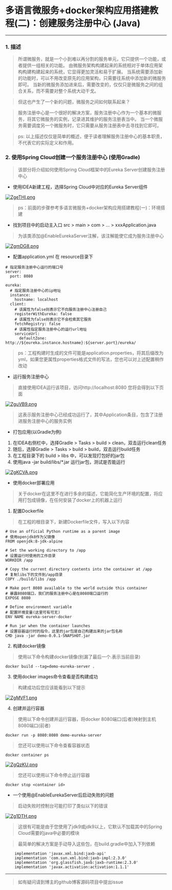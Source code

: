 # 多语言微服务+docker架构应用搭建教程(二)：创建服务注册中心 (Java)
---
### 1. 描述

> 所谓微服务，就是一个小到难以再分割的服务单元，它只提供一个功能，或者提供一组相关的功能。
> 由微服务架构构建起来的系统相对于单体应用架构构建构建起来的系统，它显得更加灵活和易于扩展。
> 当系统需要添加新的功能时，可以不用改变原先的应用架构，只需要往系统中添加新的微服务即可。
> 当新的微服务添加进来后，需要改变的，仅仅只是微服务之间的组合关系，而不需要对整个系统大动干戈。

> 但这也产生了一个新的问题，微服务之间如何联系起来？

> 服务注册中心是一个很好的解决方案，服务注册中心作为一个基本的微服务，将其它微服务的实例，记录进其维护的服务注册表当中。
> 当一个微服务需要调度另一个微服务时，它只需要从服务注册表中去寻找到它即可。

> ps: 以上描述仅仅是简单的概述，便于读者理解服务注册中心的基本职责，不代表它的实际定义和作用。


### 2. 使用Spring Cloud创建一个服务注册中心 (使用Gradle)

> 该部分将介绍如何使用Spring Cloud框架中的Eureka Server创建服务注册中心

* 使用IDEA新建工程，选择Spring Cloud中对应的Eureka Server组件 

[![ZgeTHI.png](https://s2.ax1x.com/2019/07/10/ZgeTHI.png)](https://imgchr.com/i/ZgeTHI)

> ps：前面的步骤参考多语言微服务+docker架构应用搭建教程(一)：环境搭建

* 找到项目中的启动主入口 src > main > com > ... > xxxApplication.java

> 为该类添加@EnableEurekaServer注解，该注解能使它成为服务注册中心

[![ZgmDG8.png](https://s2.ax1x.com/2019/07/10/ZgmDG8.png)](https://imgchr.com/i/ZgmDG8)

* 配置application.yml 在 resource目录下

```
# 指定服务注册中心运行的端口号
server:
  port: 8080

eureka:
  # 指定服务注册中心的ip地址
  instance:
    hostname: localhost
  client:
    # 该属性为false则表示它不向服务注册中心注册自己
    registerWithEureka: false
    # 该属性为false则表示它不会检索其它服务
    fetchRegistry: false
    # 该属性指定服务注册中心的运行url地址
    serviceUrl:
      defaultZone: http://${eureka.instance.hostname}:${server.port}/eureka/
```

> ps：工程构建时生成的文件可能是application.properties，将其后缀改为yml，如果您更属性properties格式文件的写法，您也可以对上述配置稍作改动

* 运行服务注册中心

> 直接使用IDEA运行该项目，访问http://localhost:8080
> 您将会得到以下页面

[![ZguVB9.png](https://s2.ax1x.com/2019/07/10/ZguVB9.png)](https://imgchr.com/i/ZguVB9)

> 这表示服务注册中心已经成功运行了，其中Application条目，包含了注册进服务注册中心的服务实例

* 打包应用(以Gradle为例)

1. 在IDEA右侧栏中，选择Gradle > Tasks > build > clean，双击运行clean任务
2. 随后，选择Gradle > Tasks > build > build，双击运行build任务
3. 在工程目录下的 build > libs 中，可以发现打包好的jar包
4. 使用java -jar build/libs/*.jar 运行jar包，测试是否能运行

[![ZgKCVA.png](https://s2.ax1x.com/2019/07/10/ZgKCVA.png)](https://imgchr.com/i/ZgKCVA)

* 使用docker部署应用

> 关于docker在这里不在进行多余的描述，它能简化生产环境的配置，将应用打包成镜像，在任何安装了docker上的机器上运行

1. 配置Dockerfile

> 在工程的根目录下，新建Dockerfile文件，写入以下内容

```
# Use an official Python runtime as a parent image
# 使用openjdk8作为父镜像
FROM openjdk:8-jdk-alpine

# Set the working directory to /app
# 设置运行时使用的工作目录
WORKDIR /app

# Copy the current directory contents into the container at /app
# 复制libs下的文件到/app目录
COPY ./build/libs /app

# Make port 8080 available to the world outside this container
# 暴露8080端口，我们的服务注册中心是在8080端口运行的
EXPOSE 8080

# Define environment variable
# 配置环境变量(这里可有可无)
ENV NAME eureka-server-docker

# Run jar when the container launches
# 设置容器运行时的指令，这里的jar包是自己构建出来的jar包名称
CMD java -jar demo-0.0.1-SNAPSHOT.jar
```

2. 构建docker镜像

> 使用以下命令构建docker镜像(别漏了最后一个.表示当前目录)

```
docker build --tag=demo-eureka-server .
```

3. 使用docker images命令查看是否构建成功

> 构建成功后您应该能看到以下提示

[![ZgMVF1.png](https://s2.ax1x.com/2019/07/10/ZgMVF1.png)](https://imgchr.com/i/ZgMVF1)

4. 创建并运行容器

> 使用以下命令创建并运行容器，将docker 8080端口(后者)映射到主机8080端口(前者)

```
docker run -p 8080:8080 demo-eureka-server
```

> 您还可以使用以下命令查看容器状态

```
docker container ps
```

[![ZgQzKU.png](https://s2.ax1x.com/2019/07/10/ZgQzKU.png)](https://imgchr.com/i/ZgQzKU)

> 您还可以使用以下命令停止运行容器

```
docker stop <container id>
```

* 一个使用@EnableEurekaServer后启动失败的问题

> 启动失败时控制台可能打印了类似以下的错误

[![Zg1DTH.png](https://s2.ax1x.com/2019/07/10/Zg1DTH.png)](https://imgchr.com/i/Zg1DTH)

> 这很有可能是由于您使用了jdk9或jdk9以上，它默认不加载其中的Spring Cloud需要的java中必要的模块

> 最简单的解决方案是手动导入这些包，在build.gradle中加入下列依赖

```
    implementation 'javax.xml.bind:jaxb-api'
    implementation 'com.sun.xml.bind:jaxb-impl:2.3.0'
    implementation 'org.glassfish.jaxb:jaxb-runtime:2.3.0'
    implementation 'javax.activation:activation:1.1.1'
```

---

> 如有疑问请到博主的github博客源码项目中提出issue



